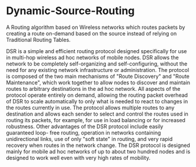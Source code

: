 # Dynamic-Source-Routing

A Routing algorithm based on Wireless networks which routes packets by creating a route on-demand based on the source instead of relying on Traditional Routing Tables.


DSR is a simple and efficient routing protocol designed specifically for use in multi-hop wireless ad hoc networks of mobile nodes. DSR allows the network to be completely self-organizing and self-configuring, without the need for any existing network infrastructure or administration. The protocol is composed of the two main mechanisms of "Route Discovery" and "Route Maintenance", which work together to allow nodes to discover and maintain routes to arbitrary destinations in the ad hoc network. All aspects of the protocol operate entirely on demand, allowing the routing packet overhead of DSR to scale automatically to only what is needed to react to changes in the routes currently in use. The protocol allows multiple routes to any destination and allows each sender to select and control the routes used in routing its packets, for example, for use in load balancing or for increased robustness. Other advantages of the DSR protocol include easily guaranteed loop- free routing, operation in networks containing unidirectional links, use of only "soft state" in routing, and very rapid recovery when routes in the network change. The DSR protocol is designed mainly for mobile ad hoc networks of up to about two hundred nodes and is designed to work well even with very high rates of mobility.
